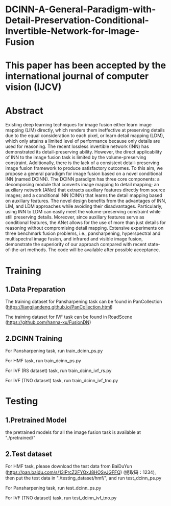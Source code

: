 # DCINN-A-General-Paradigm-with-Detail-Preservation-Conditional-Invertible-Network-for-Image-Fusion
# This paper has been accepted by the international journal of computer vision (IJCV)
# Abstract
Existing deep learning techniques for image fusion either learn image mapping (LIM) directly, which renders them ineffective at preserving details due to the equal consideration to each pixel, or learn detail mapping (LDM), which only attains a limited level of performance because only details are used for reasoning. The recent lossless invertible network (INN) has demonstrated its detail-preserving ability. However, the direct applicability of INN to the image fusion task is limited by the volume-preserving constraint. Additionally, there is the lack of a consistent detail-preserving image fusion framework to produce satisfactory outcomes. To this aim, we propose a general paradigm for image fusion based on a novel conditional INN (named DCINN). The DCINN paradigm has three core components: a decomposing module that converts image mapping to detail mapping; an auxiliary network (ANet) that extracts auxiliary features directly from source images; and a conditional INN (CINN) that learns the detail mapping based on auxiliary features. The novel design benefits from the advantages of INN, LIM, and LDM approaches while avoiding their disadvantages. Particularly, using INN to LDM can easily meet the volume-preserving constraint while still preserving details. Moreover, since auxiliary features serve as conditional features, the ANet allows for the use of more than just details for reasoning without compromising detail mapping. Extensive experiments on three benchmark fusion problems, i.e., pansharpening, hyperspectral and multispectral image fusion, and infrared and visible image fusion, demonstrate the superiority of our approach compared with recent state-of-the-art methods. The code will be available after possible acceptance.
# Training
## 1.Data Preparation
The training dataset for Pansharpening task can be found in PanCollection (https://liangjiandeng.github.io/PanCollection.html)

The training dataset for IVF task can be found in RoadScene (https://github.com/hanna-xu/FusionDN)
## 2.DCINN Training
For Pansharpening task, run train_dcinn_ps.py

For HMF task, run train_dcinn_ps.py

For IVF (RS dataset) task, run train_dcinn_ivf_rs.py

For IVF (TNO dataset) task, run train_dcinn_ivf_tno.py
# Testing
## 1.Pretrained Model
the pretrained models for all the image fusion task is available at \"./pretrained/\"
## 2.Test dataset
For HMF task, please download the test data from BaiDuYun (https://pan.baidu.com/s/13lPrcZ2FYQxJ8HOSvJGFFQ) 
(提取码：1234), then put the test data in \"./testing_dataset/hmf/\", and run test_dcinn_ps.py

For Pansharpening task, run test_dcinn_ps.py

For IVF (TNO dataset) task, run test_dcinn_ivf_tno.py

